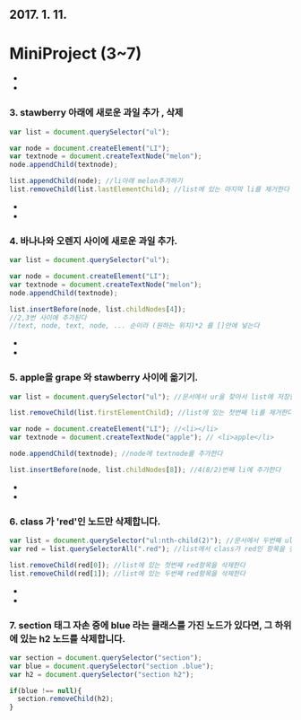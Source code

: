 ## 2017. 1. 11.

# MiniProject (3~7)
-
-
### 3. stawberry 아래에 새로운 과일 추가 , 삭제

```javascript
var list = document.querySelector("ul");

var node = document.createElement("LI");
var textnode = document.createTextNode("melon");
node.appendChild(textnode);

list.appendChild(node); //li아래 melon추가하기
list.removeChild(list.lastElementChild); //list에 있는 마지막 li를 제거한다
```
-
-
### 4. 바나나와 오렌지 사이에 새로운 과일 추가.

```javascript
var list = document.querySelector("ul");

var node = document.createElement("LI");
var textnode = document.createTextNode("melon");
node.appendChild(textnode);

list.insertBefore(node, list.childNodes[4]); 
//2,3번 사이에 추가된다 
//text, node, text, node, ... 순이라 (원하는 위치)*2 를 []안에 넣는다
```
-
-
### 5. apple을 grape 와 stawberry 사이에 옮기기.

```javascript
var list = document.querySelector("ul"); //문서에서 ur을 찾아서 list에 저장한다

list.removeChild(list.firstElementChild); //list에 있는 첫번째 li를 제거한다

var node = document.createElement("LI"); //<li></li>
var textnode = document.createTextNode("apple"); // <li>apple</li>

node.appendChild(textnode); //node에 textnode를 추가한다

list.insertBefore(node, list.childNodes[8]); //4(8/2)번째 li에 추가한다
```
-
-
### 6. class 가 'red'인 노드만 삭제합니다.

```javascript
var list = document.querySelector("ul:nth-child(2)"); //문서에서 두번째 ul을 찾아서 list에 저장한다
var red = list.querySelectorAll(".red"); //list에서 class가 red인 항목을 찾아 red에 저장한다

list.removeChild(red[0]); //list에 있는 첫번째 red항목을 삭제한다
list.removeChild(red[1]); //list에 있는 두번째 red항목을 삭제한다
```
-
-
### 7. section 태그 자손 중에 blue 라는 클래스를 가진 노드가 있다면, 그 하위에 있는 h2 노드를 삭제합니다.

```javascript
var section = document.querySelector("section");
var blue = document.querySelector("section .blue");
var h2 = document.querySelector("section h2");

if(blue !== null){
  section.removeChild(h2);
}
```
